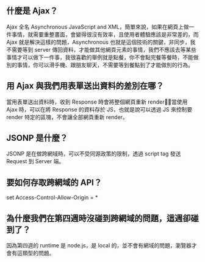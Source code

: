 ## 什麼是 Ajax？
Ajax 全名 Asynchronous JavaScript and XML，簡單來說，如果在網頁上做一件事情，就需要重整畫面，會變得很沒有效率，且使用者體驗應該是非常差的，而 Ajax 就是解決這樣的問題，Asynchronous 也就是這個技術的關鍵，非同步，我不需要等到 server 傳回資料，才能做其他網頁元素的事情，我們不應該去等某些事情才可以做下一件事，我很喜歡的舉例就是點餐，你不會點完餐等餐時，不能做別的事情，你可以滑手機、跟朋友聊天，不需要等到餐點到了才能做別的行為。

## 用 Ajax 與我們用表單送出資料的差別在哪？
當用表單送出資料時，收到 Response 時會將整個網頁重新 render；當使用 Ajax 時，可以在將 Response 的資料存於 JS，也就是說可以透過 JS 來控制要 render 特定的區塊，不會讓全部網頁重新 render。

## JSONP 是什麼？
JSONP 是在做跨網域時，可以不受同源政策的限制，透過 script tag 發送 Request 到 Server 端。

## 要如何存取跨網域的 API？
set Access-Control-Allow-Origin = *

## 為什麼我們在第四週時沒碰到跨網域的問題，這週卻碰到了？
因為第四週的 runtime 是 node.js，是 local 的，並不會有網域的問題，瀏覽器才會有這類型的問題。
